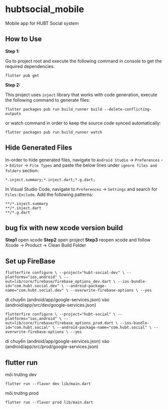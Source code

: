 # hubtsocial_mobile
 
Mobile app for HUBT Social system

## How to Use 

**Step 1:**

Go to project root and execute the following command in console to get the required dependencies: 

```
flutter pub get 
```

**Step 2:**

This project uses `inject` library that works with code generation, execute the following command to generate files:

```
flutter packages pub run build_runner build --delete-conflicting-outputs
```

or watch command in order to keep the source code synced automatically:

```
flutter packages pub run build_runner watch
```

## Hide Generated Files

In-order to hide generated files, navigate to `Android Studio` -> `Preferences` -> `Editor` -> `File Types` and paste the below lines under `ignore files and folders` section:

```
*.inject.summary;*.inject.dart;*.g.dart;
```

In Visual Studio Code, navigate to `Preferences` -> `Settings` and search for `Files:Exclude`. Add the following patterns:
```
**/*.inject.summary
**/*.inject.dart
**/*.g.dart
```
## bug fix with new xcode version build
  **Step1**
 open xcode 
 **Step2**
open project
**Step3**
reopen xcode and follow Xcode -> Product -> Clean Build Folder


## Set up FireBase 
```
flutterfire configure \ --project="hubt-social-dev" \ --platforms="ios,android" \ --out=lib/core/firebase/firebase_options_dev.dart \ --ios-bundle-id="com.hubt.social.dev" \ --android-package-name="com.hubt.social.dev" \ --overwrite-firebase-options \ --yes
```
di chuyển (android/app/google-services.json) vào (android/app/src/dev/google-services.json)
```
flutterfire configure \ --project="hubt-social" \ --platforms="ios,android" \ --out=lib/core/firebase/firebase_options_prod.dart \ --ios-bundle-id="com.hubt.social" \ --android-package-name="com.hubt.social" \ --overwrite-firebase-options \ --yes
```
di chuyển (android/app/google-services.json) vào (android/app/src/prod/google-services.json)


## flutter run 
môi trường dev
```
flutter run --flavor dev lib/main.dart
```

môi trường prod
```
flutter run --flavor prod lib/main.dart
```


